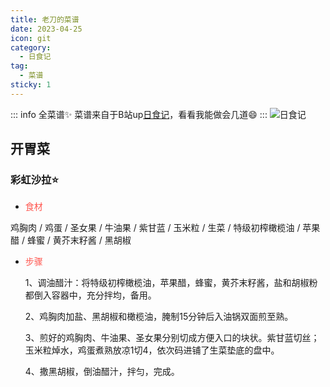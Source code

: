 ```yaml
---
title: 老刀的菜谱
date: 2023-04-25
icon: git
category:
  - 日食记
tag:
  - 菜谱
sticky: 1
---
```

::: info 全菜谱✨
菜谱来自于B站up[日食记](https://space.bilibili.com/8960728?spm_id_from=333.337.0.0)，看看我能做会几道😄
:::
![日食记](/assets/cook/risj.jpg)
## 开胃菜

### 彩虹沙拉⭐
* <span style="color:#ff554e">食材</span>

鸡胸肉 / 鸡蛋 / 圣女果 / 牛油果 / 紫甘蓝 / 玉米粒 / 生菜 / 特级初榨橄榄油 / 苹果醋 / 蜂蜜 / 黄芥末籽酱 / 黑胡椒

* <span style="color:#ff554e">步骤</span>

  1、调油醋汁：将特级初榨橄榄油，苹果醋，蜂蜜，黄芥末籽酱，盐和胡椒粉都倒入容器中，充分拌均，备用。

  2、鸡胸肉加盐、黑胡椒和橄榄油，腌制15分钟后入油锅双面煎至熟。

  3、煎好的鸡胸肉、牛油果、圣女果分别切成方便入口的块状。紫甘蓝切丝；玉米粒焯水，鸡蛋煮熟放凉1切4，依次码进铺了生菜垫底的盘中。

  4、撒黑胡椒，倒油醋汁，拌匀，完成。
